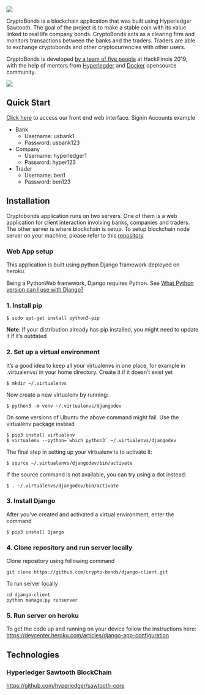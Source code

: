 ![](https://i.imgur.com/QFZWlB8.png)

CryptoBonds is a blockchain application that was built using Hyperledger Sawtooth. The goal of the project is to make a stable coin with its value linked to real life company bonds. CryptoBonds acts as a clearing firm and monitors transactions between the banks and the traders. Traders are able to exchange cryptobonds and other cryptocurrencies with other users. 

CryptoBonds is developed [by a team of five people](https://github.com/crypto-bonds/crypto-bonds-server/graphs/contributors) at HackIllinois 2019, with the help of mentors from [Hyperlegder](https://github.com/hyperledger/sawtooth-core) and [Docker](https://github.com/docker) opensource community.

![](https://i.imgur.com/dwm3xdd.jpg)

## Quick Start

[Click here](https://django-client.herokuapp.com/cryptoserver/) to access our front end web interface. 
Signin Accounts example
- Bank
  - Username: usbank1 
  - Password: usbank123
- Company
  - Username: hyperledger1
  - Password: hyper123
- Trader
  - Username: ben1
  - Password: ben123

## Installation

Cryptobonds application runs on two servers. One of them is a web application for client interaction involving banks, companies and traders. The other server is where blockchain is setup. To setup blockchain node server on your machine, please refer to this [repository](https://github.com/crypto-bonds/crypto-bonds)

### Web App setup

This application is built using python Django framework deployed on heroku. 

Being a PythonWeb framework, Django requires Python. See [What Python version can I use with Django?](https://docs.djangoproject.com/en/2.1/faq/install/#what-python-version-can-i-use-with-django)

### 1. Install pip
```
$ sudo apt-get install python3-pip
```
**Note**: If your distribution already has pip installed, you might need to update it if it’s outdated

### 2. Set up a virtual environment

It’s a good idea to keep all your virtualenvs in one place, for example in .virtualenvs/ in your home directory.
Create it if it doesn’t exist yet
```
$ mkdir ~/.virtualenvs
```

Now create a new virtualenv by running:
```
$ python3 -m venv ~/.virtualenvs/djangodev
```

On some versions of Ubuntu the above command might fail. Use the virtualenv package instead
```
$ pip3 install virtualenv
$ virtualenv --python=`which python3` ~/.virtualenvs/djangodev
```

The final step in setting up your virtualenv is to activate it:
```
$ source ~/.virtualenvs/djangodev/bin/activate
```

If the source command is not available, you can try using a dot instead:
```
$ . ~/.virtualenvs/djangodev/bin/activate
```

### 3. Install Django 

After you’ve created and activated a virtual environment, enter the command
```
$ pip3 install Django 
```

### 4. Clone repository and run server locally
Clone repository using following command
```
git clone https://github.com/crypto-bonds/django-client.git
```

To run server locally
```
cd django-client
python manage.py runserver
```

### 5. Run server on heroku
To get the code up and running on your device follow 
the instructions here: https://devcenter.heroku.com/articles/django-app-configuration

## Technologies

### Hyperledger Sawtooth BlockChain

https://github.com/hyperledger/sawtooth-core


